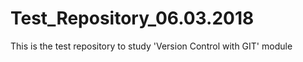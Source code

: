 # Test_Repository_06.03.2018
This is the test repository to study 'Version Control with GIT' module
